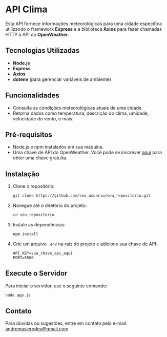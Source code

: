 # API Clima

Esta API fornece informações meteorológicas para uma cidade específica utilizando o framework **Express** e a biblioteca **Axios** para fazer chamadas HTTP à API do **OpenWeather**.

## Tecnologias Utilizadas

- **Node.js**
- **Express**
- **Axios**
- **dotenv** (para gerenciar variáveis de ambiente)

## Funcionalidades

- Consulta as condições meteorológicas atuais de uma cidade.
- Retorna dados como temperatura, descrição do clima, umidade, velocidade do vento, e mais.

## Pré-requisitos

- Node.js e npm instalados em sua máquina.
- Uma chave de API do OpenWeather. Você pode se inscrever [aqui](https://openweathermap.org/api) para obter uma chave gratuita.

## Instalação

1. Clone o repositório:

   ```bash
   git clone https://github.com/seu_usuario/seu_repositorio.git
   ```

2. Navegue até o diretório do projeto:

   ```bash
   cd seu_repositorio
   ```

3. Instale as dependências:

   ```bash
   npm install
   ```

4. Crie um arquivo `.env` na raiz do projeto e adicione sua chave de API:

   ```plaintext
   API_KEY=sua_chave_api_aqui
   PORT=5500
   ```

## Execute o Servidor

Para iniciar o servidor, use o seguinte comando:

```bash
node app.js
```

## Contato

Para dúvidas ou sugestões, entre em contato pelo e-mail: andremasierodev@gmail.com
